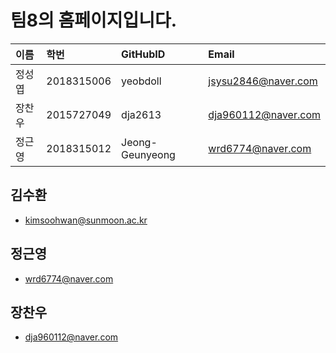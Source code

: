 # 팀8의 홈페이지입니다.

|이름|학번|GitHubID|Email|
|:---|:---|:---|:---|
|정성엽|2018315006|yeobdoll|jsysu2846@naver.com|
|장찬우|2015727049|dja2613|dja960112@naver.com|
|정근영|2018315012|Jeong-Geunyeong|wrd6774@naver.com|


## 김수환
- kimsoohwan@sunmoon.ac.kr


## 정근영
- wrd6774@naver.com

## 장찬우
- dja960112@naver.com

